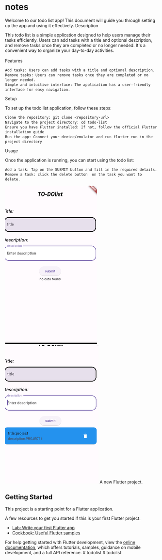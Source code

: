 # notes
Welcome to our todo list app! This document will guide you through setting up the app and using it effectively.
Description

This todo list is a simple application designed to help users manage their tasks efficiently. Users can add tasks with a title and optional description, and remove tasks once they are completed or no longer needed. It's a convenient way to organize your day-to-day activities.
<br></br>
Features

    Add tasks: Users can add tasks with a title and optional description.
    Remove tasks: Users can remove tasks once they are completed or no longer needed.
    Simple and intuitive interface: The application has a user-friendly interface for easy navigation.

Setup

To set up the todo list application, follow these steps:

    Clone the repository: git clone <repository-url>
    Navigate to the project directory: cd todo-list
    Ensure you have Flutter installed: If not, follow the official Flutter installation guide
    Run the app: Connect your device/emulator and run flutter run in the project directory

Usage

Once the application is running, you can start using the todo list:

    Add a task: Tap on the SUBMIT button and fill in the required details.
    Remove a task: click the delete button  on the task you want to delete.

<img src="Capture.PNG">
<img src="Capture3.PNG">
A new Flutter project.

## Getting Started

This project is a starting point for a Flutter application.

A few resources to get you started if this is your first Flutter project:

- [Lab: Write your first Flutter app](https://docs.flutter.dev/get-started/codelab)
- [Cookbook: Useful Flutter samples](https://docs.flutter.dev/cookbook)

For help getting started with Flutter development, view the
[online documentation](https://docs.flutter.dev/), which offers tutorials,
samples, guidance on mobile development, and a full API reference.
#   t o d o l i s t 
 
 #   t o d o l i s t 
 
 

